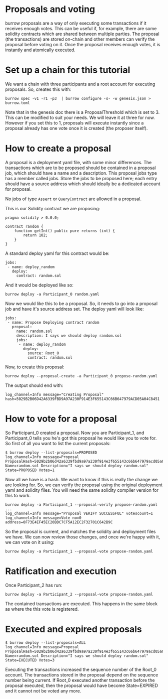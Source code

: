 # Proposals and voting

burrow proposals are a way of only executing some transactions if it receives enough votes. This can be 
useful if, for example, there are some solidity contracts which are shared between multiple parties. The proposal
(the transactions) are stored on-chain and other members can verify the proposal before voting on it. Once the
proposal receives enough votes, it is instantly and atomically executed.

# Set up a chain for this tutorial

We want a chain with three participants and a root account for executing proposals. So, creates this with:

```
burrow spec -v1 -r1 -p3  | burrow configure -s- -w genesis.json > burrow.toml
```

Note that in the genesis doc there is a ProposalThreshold which is set to 3. This can be modified to suit your
needs. We will leave it at three for now. However if you set this to 1, proposals will execute instantly since
a proposal already has one vote once it is created (the proposer itself).

# How to create a proposal

A proposal is a deployment yaml file, with some minor differences. The transactions which are to be proposed 
should be contained in a proposal job, which should have a name and a description. This proposal jobs type has a 
member called jobs. Store the jobs to be proposed here; each entry should have a source address which should
ideally be a dedicated account for proposal. 

No jobs of type `Assert` or `QueryContract` are allowed in a proposal.

This is our Solidity contract we are proposing:

```
pragma solidity > 0.0.0;

contract random {
	function getInt() public pure returns (int) {
		return 102;
	}
}
```

A standard deploy yaml for this contract would be:

```
jobs:
 - name: deploy_random
   deploy:
     contract: random.sol
```

And it would be deployed like so:

```
burrow deploy -a Participant_0 random.yaml 
```

Now we would like this to be a proposal. So, it needs to go into a proposal job and have it's source address
set. The deploy yaml will look like:

```
jobs:
 - name: Propose Deploying contract random
   proposal:
     name: random.sol
     description: I says we should deploy random.sol
     jobs:
      - name: deploy_random
        deploy:
          source: Root_0
          contract: random.sol
```

Now, to create this proposal:

```
burrow deploy --proposal-create -a Participant_0 propose-random.yaml 
```

The output should end with:

```
log_channel=Info message="Creating Proposal" hash=5029B2B06D42A6339FBD9A97A230F914E3F655143C66B647979ACD05A04C8451
```

# How to vote for a proposal

So Participant_0 created a proposal. Now you are Participant_1, and Participant_0 tells you he's got this proposal
he would like you to vote for. So first of all you want to list the current proposals:

```
$ burrow deploy --list-proposals=PROPOSED
log_channel=Info message=Proposal ProposalHash=5029b2b06d42a6339fbd9a97a230f914e3f655143c66b647979acd05a04c8451 Name=random.sol Description="I says we should deploy random.sol" State=PROPOSED Votes=1
```

Now all we have is a hash. We want to know if this is really the change we are looking for. So, we can verify the proposal using the original deployment yaml and solidity files. You will need the same
solidity compiler version for this to work.

```
burrow deploy -a Participant_1 --proposal-verify propose-random.yaml 
...
log_channel=Info message="Proposal VERIFY SUCCESSFUL" votescount=1
log_channel=Info message=Vote no=0 address=0F73E4EF45EC20BDC7CF5A12EC2F32701C642B9C
```

So the proposal is current, and matches the solidity and deployment files we have. We can now review those changes, and once we're happy with it, we can vote on it using:

```
burrow deploy -a Participant_1 --proposal-vote propose-random.yaml 
```

# Ratification and execution

Once Participant_2 has run:

```
burrow deploy -a Participant_2 --proposal-vote propose-random.yaml 
```

The contained transactions are executed. This happens in the same block as where the this vote is registered. 

# Executed and expired proposals

```
$ burrow deploy --list-proposals=ALL
log_channel=Info message=Proposal ProposalHash=5029b2b06d42a6339fbd9a97a230f914e3f655143c66b647979acd05a04c8451 Name=random.sol Description="I says we should deploy random.sol" State=EXECUTED Votes=3
```

Executing the transactions increased the sequence number of the Root_0 account. The transactions stored in the proposal
depend on the sequence number being current. If Root_0 executed another transaction before the proposal executed, then
the proposal would have become State=EXPIRED and it cannot not be voted any more.
